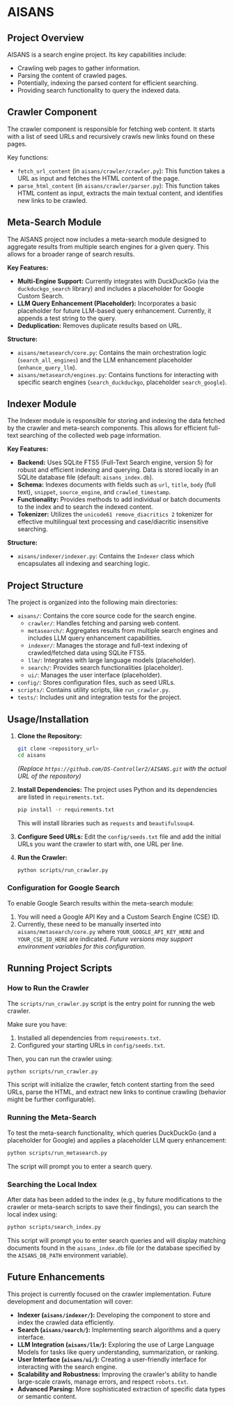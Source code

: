 # AISANS

## Project Overview

AISANS is a search engine project. Its key capabilities include:

*   Crawling web pages to gather information.
*   Parsing the content of crawled pages.
*   Potentially, indexing the parsed content for efficient searching.
*   Providing search functionality to query the indexed data.

## Crawler Component

The crawler component is responsible for fetching web content. It starts with a list of seed URLs and recursively crawls new links found on these pages.

Key functions:

*   `fetch_url_content` (in `aisans/crawler/crawler.py`): This function takes a URL as input and fetches the HTML content of the page.
*   `parse_html_content` (in `aisans/crawler/parser.py`): This function takes HTML content as input, extracts the main textual content, and identifies new links to be crawled.

## Meta-Search Module

The AISANS project now includes a meta-search module designed to aggregate results from multiple search engines for a given query. This allows for a broader range of search results.

**Key Features:**
-   **Multi-Engine Support:** Currently integrates with DuckDuckGo (via the `duckduckgo_search` library) and includes a placeholder for Google Custom Search.
-   **LLM Query Enhancement (Placeholder):** Incorporates a basic placeholder for future LLM-based query enhancement. Currently, it appends a test string to the query.
-   **Deduplication:** Removes duplicate results based on URL.

**Structure:**
-   `aisans/metasearch/core.py`: Contains the main orchestration logic (`search_all_engines`) and the LLM enhancement placeholder (`enhance_query_llm`).
-   `aisans/metasearch/engines.py`: Contains functions for interacting with specific search engines (`search_duckduckgo`, placeholder `search_google`).

## Indexer Module

The Indexer module is responsible for storing and indexing the data fetched by the crawler and meta-search components. This allows for efficient full-text searching of the collected web page information.

**Key Features:**
-   **Backend:** Uses SQLite FTS5 (Full-Text Search engine, version 5) for robust and efficient indexing and querying. Data is stored locally in an SQLite database file (default: `aisans_index.db`).
-   **Schema:** Indexes documents with fields such as `url`, `title`, `body` (full text), `snippet`, `source_engine`, and `crawled_timestamp`.
-   **Functionality:** Provides methods to add individual or batch documents to the index and to search the indexed content.
-   **Tokenizer:** Utilizes the `unicode61 remove_diacritics 2` tokenizer for effective multilingual text processing and case/diacritic insensitive searching.

**Structure:**
-   `aisans/indexer/indexer.py`: Contains the `Indexer` class which encapsulates all indexing and searching logic.

## Project Structure

The project is organized into the following main directories:

*   `aisans/`: Contains the core source code for the search engine.
    *   `crawler/`:  Handles fetching and parsing web content.
    *   `metasearch/`: Aggregates results from multiple search engines and includes LLM query enhancement capabilities.
    *   `indexer/`: Manages the storage and full-text indexing of crawled/fetched data using SQLite FTS5.
    *   `llm/`:  Integrates with large language models (placeholder).
    *   `search/`:  Provides search functionalities (placeholder).
    *   `ui/`: Manages the user interface (placeholder).
*   `config/`: Stores configuration files, such as seed URLs.
*   `scripts/`: Contains utility scripts, like `run_crawler.py`.
*   `tests/`: Includes unit and integration tests for the project.

## Usage/Installation

1.  **Clone the Repository:**
    ```bash
    git clone <repository_url>
    cd aisans
    ```
    *(Replace `https://github.com/DS-Controller2/AISANS.git` with the actual URL of the repository)*

2.  **Install Dependencies:**
    The project uses Python and its dependencies are listed in `requirements.txt`.
    ```bash
    pip install -r requirements.txt
    ```
    This will install libraries such as `requests` and `beautifulsoup4`.

3.  **Configure Seed URLs:**
    Edit the `config/seeds.txt` file and add the initial URLs you want the crawler to start with, one URL per line.

4.  **Run the Crawler:**
    ```bash
    python scripts/run_crawler.py
    ```

### Configuration for Google Search

To enable Google Search results within the meta-search module:
1.  You will need a Google API Key and a Custom Search Engine (CSE) ID.
2.  Currently, these need to be manually inserted into `aisans/metasearch/core.py` where `YOUR_GOOGLE_API_KEY_HERE` and `YOUR_CSE_ID_HERE` are indicated.
    *Future versions may support environment variables for this configuration.*

## Running Project Scripts

### How to Run the Crawler

The `scripts/run_crawler.py` script is the entry point for running the web crawler.

Make sure you have:
1. Installed all dependencies from `requirements.txt`.
2. Configured your starting URLs in `config/seeds.txt`.

Then, you can run the crawler using:
```bash
python scripts/run_crawler.py
```

This script will initialize the crawler, fetch content starting from the seed URLs, parse the HTML, and extract new links to continue crawling (behavior might be further configurable).

### Running the Meta-Search

To test the meta-search functionality, which queries DuckDuckGo (and a placeholder for Google) and applies a placeholder LLM query enhancement:

```bash
python scripts/run_metasearch.py
```
The script will prompt you to enter a search query.

### Searching the Local Index

After data has been added to the index (e.g., by future modifications to the crawler or meta-search scripts to save their findings), you can search the local index using:

```bash
python scripts/search_index.py
```
This script will prompt you to enter search queries and will display matching documents found in the `aisans_index.db` file (or the database specified by the `AISANS_DB_PATH` environment variable).

## Future Enhancements

This project is currently focused on the crawler implementation. Future development and documentation will cover:

*   **Indexer (`aisans/indexer/`):** Developing the component to store and index the crawled data efficiently.
*   **Search (`aisans/search/`):** Implementing search algorithms and a query interface.
*   **LLM Integration (`aisans/llm/`):** Exploring the use of Large Language Models for tasks like query understanding, summarization, or ranking.
*   **User Interface (`aisans/ui/`):** Creating a user-friendly interface for interacting with the search engine.
*   **Scalability and Robustness:** Improving the crawler's ability to handle large-scale crawls, manage errors, and respect `robots.txt`.
*   **Advanced Parsing:** More sophisticated extraction of specific data types or semantic content.
